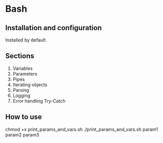 # Bash

## Installation and configuration

Installed by default

## Sections

1. Variables
2. Parameters
3. Pipes
4. Iterating objects
5. Parsing
6. Logging
7. Error handling Try-Catch

## How to use

chmod +x print_params_and_vars.sh
./print_params_and_vars.sh param1 param2 param3
